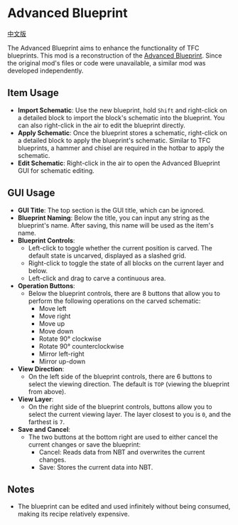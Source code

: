 # Advanced Blueprint
[中文版](README_CN.md)

The Advanced Blueprint aims to enhance the functionality of TFC blueprints. This mod is a reconstruction of the [Advanced Blueprint](https://terrafirmacraft.com/f/topic/7639-tfc-07914-advanced-blueprint-v03/). Since the original mod's files or code were unavailable, a similar mod was developed independently.

## Item Usage

- **Import Schematic**: Use the new blueprint, hold `Shift` and right-click on a detailed block to import the block's schematic into the blueprint. You can also right-click in the air to edit the blueprint directly.
- **Apply Schematic**: Once the blueprint stores a schematic, right-click on a detailed block to apply the blueprint's schematic. Similar to TFC blueprints, a hammer and chisel are required in the hotbar to apply the schematic.
- **Edit Schematic**: Right-click in the air to open the Advanced Blueprint GUI for schematic editing.

## GUI Usage

- **GUI Title**: The top section is the GUI title, which can be ignored.
- **Blueprint Naming**: Below the title, you can input any string as the blueprint's name. After saving, this name will be used as the item's name.
- **Blueprint Controls**:
  - Left-click to toggle whether the current position is carved. The default state is uncarved, displayed as a slashed grid.
  - Right-click to toggle the state of all blocks on the current layer and below.
  - Left-click and drag to carve a continuous area.
- **Operation Buttons**:
  - Below the blueprint controls, there are 8 buttons that allow you to perform the following operations on the carved schematic:
    - Move left
    - Move right
    - Move up
    - Move down
    - Rotate 90° clockwise
    - Rotate 90° counterclockwise
    - Mirror left-right
    - Mirror up-down
- **View Direction**:
  - On the left side of the blueprint controls, there are 6 buttons to select the viewing direction. The default is `TOP` (viewing the blueprint from above).
- **View Layer**:
  - On the right side of the blueprint controls, buttons allow you to select the current viewing layer. The layer closest to you is `0`, and the farthest is `7`.
- **Save and Cancel**:
  - The two buttons at the bottom right are used to either cancel the current changes or save the blueprint:
    - Cancel: Reads data from NBT and overwrites the current changes.
    - Save: Stores the current data into NBT.

## Notes

- The blueprint can be edited and used infinitely without being consumed, making its recipe relatively expensive.
